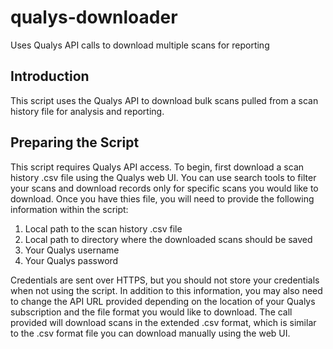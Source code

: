 # qualys-downloader
Uses Qualys API calls to download multiple scans for reporting

## Introduction

This script uses the Qualys API to download bulk scans pulled from a scan history file for analysis and reporting.

## Preparing the Script

This script requires Qualys API access. To begin, first download a scan history .csv file using the Qualys web UI. You can use search tools to filter your scans and download records only for specific scans you would like to download. Once you have thies file, you will need to provide the following information within the script:

1. Local path to the scan history .csv file
2. Local path to directory where the downloaded scans should be saved
3. Your Qualys username
4. Your Qualys password

Credentials are sent over HTTPS, but you should not store your credentials when not using the script. In addition to this information, you may also need to change the API URL provided depending on the location of your Qualys subscription and the file format you would like to download. The call provided will download scans in the extended .csv format, which is similar to the .csv format file you can download manually using the web UI.
